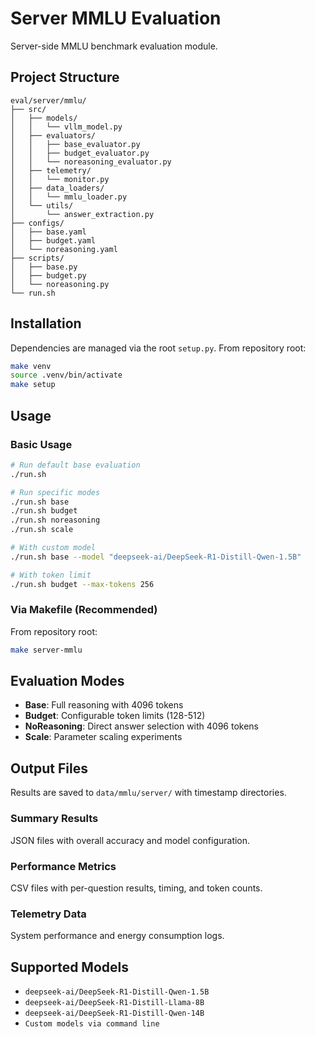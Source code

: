 # Server MMLU Evaluation

Server-side MMLU benchmark evaluation module.

## Project Structure

```
eval/server/mmlu/
├── src/
│   ├── models/              
│   │   └── vllm_model.py    
│   ├── evaluators/          
│   │   ├── base_evaluator.py        
│   │   ├── budget_evaluator.py      
│   │   └── noreasoning_evaluator.py 
│   ├── telemetry/           
│   │   └── monitor.py       
│   ├── data_loaders/            
│   │   └── mmlu_loader.py   
│   └── utils/               
│       └── answer_extraction.py 
├── configs/                 
│   ├── base.yaml           
│   ├── budget.yaml         
│   └── noreasoning.yaml 
├── scripts/
│   ├── base.py
│   ├── budget.py
│   └── noreasoning.py
└── run.sh
```

## Installation

Dependencies are managed via the root `setup.py`. From repository root:

```bash
make venv
source .venv/bin/activate  
make setup
```

## Usage

### Basic Usage

```bash
# Run default base evaluation
./run.sh

# Run specific modes  
./run.sh base
./run.sh budget
./run.sh noreasoning
./run.sh scale

# With custom model
./run.sh base --model "deepseek-ai/DeepSeek-R1-Distill-Qwen-1.5B"

# With token limit
./run.sh budget --max-tokens 256
```

### Via Makefile (Recommended)

From repository root:
```bash
make server-mmlu    
```

## Evaluation Modes

* **Base**: Full reasoning with 4096 tokens
* **Budget**: Configurable token limits (128-512)  
* **NoReasoning**: Direct answer selection with 4096 tokens
* **Scale**: Parameter scaling experiments

## Output Files

Results are saved to `data/mmlu/server/` with timestamp directories.

### Summary Results
JSON files with overall accuracy and model configuration.

### Performance Metrics
CSV files with per-question results, timing, and token counts.

### Telemetry Data  
System performance and energy consumption logs.

## Supported Models

- `deepseek-ai/DeepSeek-R1-Distill-Qwen-1.5B`
- `deepseek-ai/DeepSeek-R1-Distill-Llama-8B`
- `deepseek-ai/DeepSeek-R1-Distill-Qwen-14B`
- `Custom models via command line`
